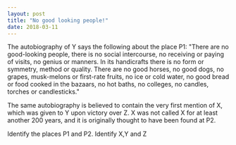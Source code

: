```yaml
---
layout: post
title: "No good looking people!"
date: 2018-03-11
---
```


The autobiography of Y says the following about the place P1: "There are no good-looking people, there is no social intercourse, no receiving or paying of visits, no genius or manners. In its handicrafts there is no form or symmetry, method or quality. There are no good horses, no good dogs, no grapes, musk-melons or first-rate fruits, no ice or cold water, no good bread or food cooked in the bazaars, no hot baths, no colleges, no candles, torches or candlesticks."

The same autobiography is believed to contain the very first mention of X, which was given to Y upon victory over Z. X was not called X for at least another 200 years, and it is originally thought to have been found at P2.

Identify the places P1 and P2.
Identify X,Y and Z
